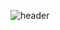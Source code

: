 ![header](https://capsule-render.vercel.app/api?type=waving&color=auto&height=300&section=header&text=Seunghoon%20Choi&fontSize=90&desc=hoon-bari&descSize=40&descAlign=70)

<!--
**hoon-bari/hoon-bari** is a ✨ _special_ ✨ repository because its `README.md` (this file) appears on your GitHub profile.

Here are some ideas to get you started:

- 🔭 I’m currently working on ...
- 🌱 I’m currently learning ...
- 👯 I’m looking to collaborate on ...
- 🤔 I’m looking for help with ...
- 💬 Ask me about ...
- 📫 How to reach me: ...
- 😄 Pronouns: ...
- ⚡ Fun fact: ...
-->
